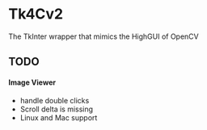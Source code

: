 # Tk4Cv2
The TkInter wrapper that mimics the HighGUI of OpenCV

## TODO
#### Image Viewer
* handle double clicks
* Scroll delta is missing
* Linux and Mac support
